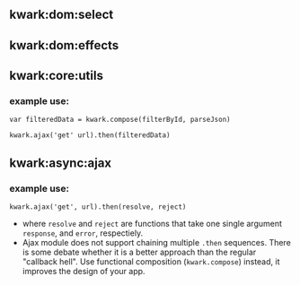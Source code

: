 ## kwark:dom:select

## kwark:dom:effects

## kwark:core:utils

### example use:

```
var filteredData = kwark.compose(filterById, parseJson)

kwark.ajax('get' url).then(filteredData)
```

## kwark:async:ajax

### example use:

`kwark.ajax('get', url).then(resolve, reject)`
-  where `resolve` and `reject` are functions that take one single argument `response`, and `error`, respectiely.
- Ajax module does not support chaining multiple `.then` sequences. There is some debate whether it is a better approach than the regular "callback hell". Use functional composition (`kwark.compose`) instead, it improves the design of your app.